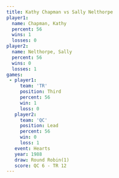 ```yaml
---
title: Kathy Chapman vs Sally Nelthorpe
player1:                
  name: Chapman, Kathy  
  percent: 56           
  wins: 1               
  losses: 0             
player2:                
  name: Nelthorpe, Sally
  percent: 56           
  wins: 0               
  losses: 1             
games:
 - player1:         
     team: 'TR'     
     position: Third
     percent: 56    
     win: 1         
     loss: 0        
   player2:        
     team: 'QC'    
     position: Lead
     percent: 56   
     win: 0        
     loss: 1       
   event: Hearts       
   year: 1988          
   draw: Round Robin(1)
   score: QC 6 - TR 12 
---
```

